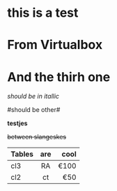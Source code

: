 this is a test
===
From Virtualbox
==
And the thirh one
=

*should be in itallic* 

#should be other#

**testjes**

~~between slangeskes~~

| Tables | are | cool|
| -------|:---:| ---:|
| cl3    | RA  | €100|
| cl2    | ct  | €50 |

